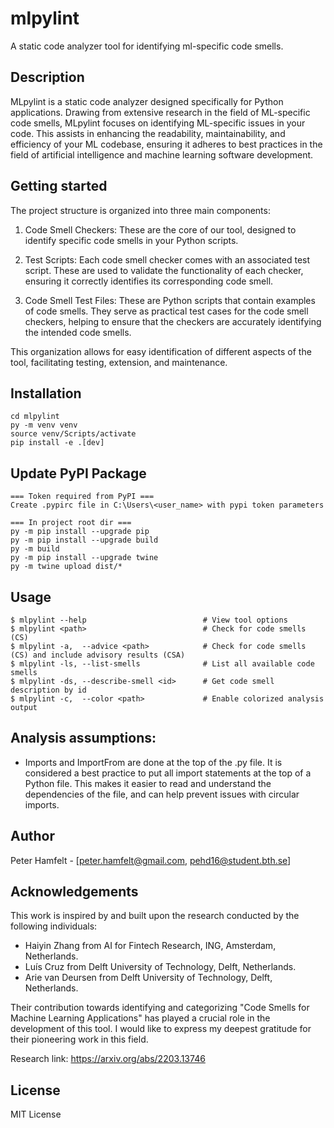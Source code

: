# mlpylint

A static code analyzer tool for identifying ml-specific code smells.

## Description

MLpylint is a static code analyzer designed specifically for Python applications. Drawing from extensive research in the
field of ML-specific code smells, MLpylint focuses on identifying ML-specific issues in your code. This assists in
enhancing the readability, maintainability, and efficiency of your ML codebase, ensuring it adheres to best practices in
the field of artificial intelligence and machine learning software development.

## Getting started

The project structure is organized into three main components:

1. Code Smell Checkers: These are the core of our tool, designed to identify specific code smells in your Python scripts.

2. Test Scripts: Each code smell checker comes with an associated test script. These are used to validate the functionality of each checker, ensuring it correctly identifies its corresponding code smell.

3. Code Smell Test Files: These are Python scripts that contain examples of code smells. They serve as practical test cases for the code smell checkers, helping to ensure that the checkers are accurately identifying the intended code smells.

This organization allows for easy identification of different aspects of the tool, facilitating testing, extension, and maintenance.


## Installation

```
cd mlpylint
py -m venv venv
source venv/Scripts/activate
pip install -e .[dev]
```

## Update PyPI Package

```
=== Token required from PyPI ===
Create .pypirc file in C:\Users\<user_name> with pypi token parameters

=== In project root dir ===
py -m pip install --upgrade pip
py -m pip install --upgrade build
py -m build
py -m pip install --upgrade twine
py -m twine upload dist/*

```

## Usage

```
$ mlpylint --help                          # View tool options
$ mlpylint <path>                          # Check for code smells (CS)
$ mlpylint -a,  --advice <path>            # Check for code smells (CS) and include advisory results (CSA)
$ mlpylint -ls, --list-smells              # List all available code smells
$ mlpylint -ds, --describe-smell <id>      # Get code smell description by id
$ mlpylint -c,  --color <path>             # Enable colorized analysis output
```

## Analysis assumptions:

- Imports and ImportFrom are done at the top of the .py file. It is considered a best practice to put all import
  statements at the top of a Python file. This makes it easier to read and understand the dependencies of the file, and
  can help prevent issues with circular imports.


## Author

Peter Hamfelt - [peter.hamfelt@gmail.com, pehd16@student.bth.se]

## Acknowledgements
This work is inspired by and built upon the research conducted by the following individuals:

* Haiyin Zhang from AI for Fintech Research, ING, Amsterdam, Netherlands.
* Luís Cruz from Delft University of Technology, Delft, Netherlands.
* Arie van Deursen from Delft University of Technology, Delft, Netherlands.

Their contribution towards identifying and categorizing "Code Smells for Machine Learning Applications" has played a
crucial role in the development of this tool. I would like to express my deepest gratitude for their pioneering work
in this field.

Research link: https://arxiv.org/abs/2203.13746

## License

MIT License
